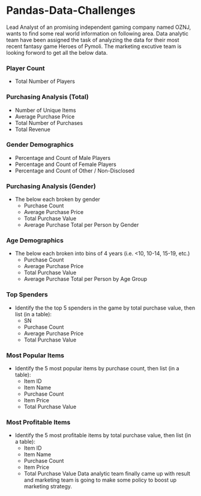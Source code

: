 # Pandas-Data-Challenges
Lead Analyst of an promising independent gaming company named OZNJ, wants to find some real world information on following area. Data analytic team have been assigned the task of analyzing the data for their most recent fantasy game Heroes of Pymoli. The marketing excutive team is looking forword to get all the below data.
### Player Count
* Total Number of Players
### Purchasing Analysis (Total)
* Number of Unique Items
* Average Purchase Price
* Total Number of Purchases
* Total Revenue
### Gender Demographics
* Percentage and Count of Male Players
* Percentage and Count of Female Players
* Percentage and Count of Other / Non-Disclosed
### Purchasing Analysis (Gender)
- The below each broken by gender
  - Purchase Count
  - Average Purchase Price
  - Total Purchase Value
  - Average Purchase Total per Person by Gender
### Age Demographics
* The below each broken into bins of 4 years (i.e. <10, 10-14, 15-19, etc.)
  * Purchase Count
  * Average Purchase Price
  * Total Purchase Value
  * Average Purchase Total per Person by Age Group
### Top Spenders
- Identify the the top 5 spenders in the game by total purchase value, then list (in a table):
  - SN
  - Purchase Count
  - Average Purchase Price
  - Total Purchase Value
### Most Popular Items
- Identify the 5 most popular items by purchase count, then list (in a table):
  - Item ID
  - Item Name
  - Purchase Count
  - Item Price
  - Total Purchase Value
### Most Profitable Items
- Identify the 5 most profitable items by total purchase value, then list (in a table):
  - Item ID
  - Item Name
  - Purchase Count
  - Item Price
  - Total Purchase Value
Data analytic team finally came up with result and marketing team is going to make some policy to boost up marketing strategy.
